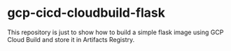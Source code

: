 # gcp-cicd-cloudbuild-flask
This repository is just to show how to build a simple flask image using GCP Cloud Build and store it in Artifacts Registry.
